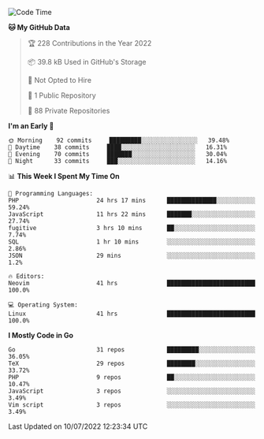 
<!--START_SECTION:waka-->
![Code Time](http://img.shields.io/badge/Code%20Time-2%2C225%20hrs%2039%20mins-blue)

**🐱 My GitHub Data** 

> 🏆 228 Contributions in the Year 2022
 > 
> 📦 39.8 kB Used in GitHub's Storage 
 > 
> 🚫 Not Opted to Hire
 > 
> 📜 1 Public Repository 
 > 
> 🔑 88 Private Repositories  
 > 
**I'm an Early 🐤** 

```text
🌞 Morning    92 commits     █████████░░░░░░░░░░░░░░░░   39.48% 
🌆 Daytime    38 commits     ████░░░░░░░░░░░░░░░░░░░░░   16.31% 
🌃 Evening    70 commits     ███████░░░░░░░░░░░░░░░░░░   30.04% 
🌙 Night      33 commits     ███░░░░░░░░░░░░░░░░░░░░░░   14.16%

```


📊 **This Week I Spent My Time On** 

```text
💬 Programming Languages: 
PHP                      24 hrs 17 mins      ██████████████░░░░░░░░░░░   59.24% 
JavaScript               11 hrs 22 mins      ███████░░░░░░░░░░░░░░░░░░   27.74% 
fugitive                 3 hrs 10 mins       ██░░░░░░░░░░░░░░░░░░░░░░░   7.74% 
SQL                      1 hr 10 mins        ░░░░░░░░░░░░░░░░░░░░░░░░░   2.86% 
JSON                     29 mins             ░░░░░░░░░░░░░░░░░░░░░░░░░   1.2%

🔥 Editors: 
Neovim                   41 hrs              █████████████████████████   100.0%

💻 Operating System: 
Linux                    41 hrs              █████████████████████████   100.0%

```

**I Mostly Code in Go** 

```text
Go                       31 repos            █████████░░░░░░░░░░░░░░░░   36.05% 
TeX                      29 repos            ████████░░░░░░░░░░░░░░░░░   33.72% 
PHP                      9 repos             ██░░░░░░░░░░░░░░░░░░░░░░░   10.47% 
JavaScript               3 repos             ░░░░░░░░░░░░░░░░░░░░░░░░░   3.49% 
Vim script               3 repos             ░░░░░░░░░░░░░░░░░░░░░░░░░   3.49%

```



 Last Updated on 10/07/2022 12:23:34 UTC
<!--END_SECTION:waka-->
